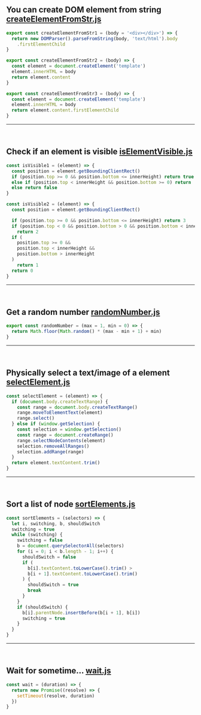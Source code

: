## You can create DOM element from string [createElementFromStr.js](/snippets/javascript/createElementFromStr.js)
```js
export const createElementFromStr1 = (body = '<div></div>') => {
  return new DOMParser().parseFromString(body, 'text/html').body
    .firstElementChild
}

export const createElementFromStr2 = (body) => {
  const element = document.createElement('template')
  element.innerHTML = body
  return element.content
}

export const createElementFromStr3 = (body) => {
  const element = document.createElement('template')
  element.innerHTML = body
  return element.content.firstElementChild
}
```

<hr /><br />

## Check if an element is visible [isElementVisible.js](/snippets/javascript/isElementVisible.js)
```js
const isVisible1 = (element) => {
  const position = element.getBoundingClientRect()
  if (position.top >= 0 && position.bottom <= innerHeight) return true
  else if (position.top < innerHeight && position.bottom >= 0) return 'true'
  else return false
}

const isVisible2 = (element) => {
  const position = element.getBoundingClientRect()

  if (position.top >= 0 && position.bottom <= innerHeight) return 3
  if (position.top < 0 && position.bottom > 0 && position.bottom < innerHeight)
    return 2
  if (
    position.top >= 0 &&
    position.top < innerHeight &&
    position.bottom > innerHeight
  )
    return 1
  return 0
}
```

<hr /><br />

## Get a random number [randomNumber.js](/snippets/javascript/randomNumber.js)
```js
export const randomNumber = (max = 1, min = 0) => {
  return Math.floor(Math.random() * (max - min + 1) + min)
}
```

<hr /><br />

## Physically select a text/image of a element [selectElement.js](/snippets/javascript/selectElement.js)
```js
const selectElement = (element) => {
  if (document.body.createTextRange) {
    const range = document.body.createTextRange()
    range.moveToElementText(element)
    range.select()
  } else if (window.getSelection) {
    const selection = window.getSelection()
    const range = document.createRange()
    range.selectNodeContents(element)
    selection.removeAllRanges()
    selection.addRange(range)
  }
  return element.textContent.trim()
}
```

<hr /><br />

## Sort a list of node [sortElements.js](/snippets/javascript/sortElements.js)
```js
const sortElements = (selectors) => {
  let i, switching, b, shouldSwitch
  switching = true
  while (switching) {
    switching = false
    b = document.querySelectorAll(selectors)
    for (i = 0; i < b.length - 1; i++) {
      shouldSwitch = false
      if (
        b[i].textContent.toLowerCase().trim() >
        b[i + 1].textContent.toLowerCase().trim()
      ) {
        shouldSwitch = true
        break
      }
    }
    if (shouldSwitch) {
      b[i].parentNode.insertBefore(b[i + 1], b[i])
      switching = true
    }
  }
}
```

<hr /><br />

## Wait for sometime... [wait.js](/snippets/javascript/wait.js)
```js
const wait = (duration) => {
  return new Promise((resolve) => {
    setTimeout(resolve, duration)
  })
}
```